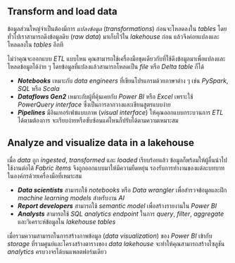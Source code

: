 
## Transform and load data

ข้อมูลส่วนใหญ่จำเป็นต้องมีการ _แปลงข้อมูล_ (_transformations_) ก่อนจะโหลดลงใน _tables_ โดยทั่วไปเราสามารถดึงข้อมูลดิบ (_raw data_) มาเก็บไว้ใน _lakehouse_ ก่อน แล้วจึงค่อยแปลงและโหลดลงใน _tables_ อีกที

ไม่ว่าคุณจะออกแบบ _ETL_ แบบไหน คุณสามารถใช้เครื่องมือชุดเดียวกับที่ใช้ดึงข้อมูลมาเพื่อแปลงและโหลดข้อมูลได้ง่าย ๆ โดยข้อมูลที่แปลงแล้วสามารถโหลดเป็น _file_ หรือ _Delta table_ ก็ได้

- _**Notebooks**_ เหมาะกับ _data engineers_ ที่เขียนโปรแกรมด้วยภาษาต่าง ๆ เช่น _PySpark_, _SQL_ หรือ _Scala_
- _**Dataflows Gen2**_ เหมาะกับผู้ที่คุ้นเคยกับ _Power BI_ หรือ _Excel_ เพราะใช้ _PowerQuery interface_ ซึ่งเป็นการลากวางและเขียนสูตรแบบง่าย
- _**Pipelines**_ มีอินเทอร์เฟซแบบภาพ (_visual interface_) ให้คุณออกแบบกระบวนการ _ETL_ ได้ตามต้องการ จะเรียบง่ายหรือซับซ้อนแค่ไหนก็ปรับได้ตามความเหมาะสม

## Analyze and visualize data in a lakehouse

เมื่อ _data_ ถูก _ingested_, _transformed_ และ _loaded_ เรียบร้อยแล้ว ข้อมูลก็พร้อมให้ผู้อื่นนำไปใช้งานต่อได้ _Fabric items_ จึงถูกออกแบบมาให้มีความยืดหยุ่น รองรับการทำงานของแต่ละบทบาทในองค์กรด้วยเครื่องมือที่เหมาะสม

- _**Data scientists**_ สามารถใช้ _notebooks_ หรือ _Data wrangler_ เพื่อสำรวจข้อมูลและฝึก _machine learning models_ สำหรับงาน _AI_
- _**Report developers**_ สามารถใช้ _semantic model_ เพื่อสร้างรายงานใน _Power BI_
- _**Analysts**_ สามารถใช้ _SQL analytics endpoint_ ในการ _query_, _filter_, _aggregate_ และวิเคราะห์ข้อมูลใน _lakehouse tables_

เมื่อรวมความสามารถในการสร้างภาพข้อมูล (_data visualization_) ของ _Power BI_ เข้ากับ _storage_ ที่รวมศูนย์และโครงสร้างตารางของ _data lakehouse_ จะทำให้คุณสามารถสร้างโซลูชัน _analytics_ ครบวงจรได้บนแพลตฟอร์มเดียว
